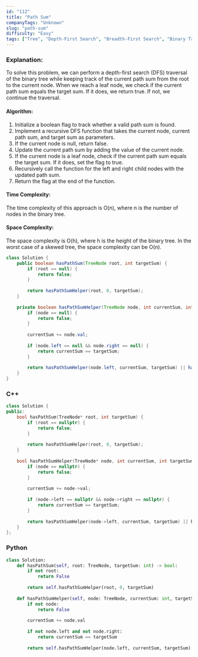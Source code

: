 ```yaml
---
id: "112"
title: "Path Sum"
companyTags: "Unknown"
slug: "path-sum"
difficulty: "Easy"
tags: ["Tree", "Depth-First Search", "Breadth-First Search", "Binary Tree"]
---
```


### Explanation:
To solve this problem, we can perform a depth-first search (DFS) traversal of the binary tree while keeping track of the current path sum from the root to the current node. When we reach a leaf node, we check if the current path sum equals the target sum. If it does, we return true. If not, we continue the traversal.

#### Algorithm:
1. Initialize a boolean flag to track whether a valid path sum is found.
2. Implement a recursive DFS function that takes the current node, current path sum, and target sum as parameters.
3. If the current node is null, return false.
4. Update the current path sum by adding the value of the current node.
5. If the current node is a leaf node, check if the current path sum equals the target sum. If it does, set the flag to true.
6. Recursively call the function for the left and right child nodes with the updated path sum.
7. Return the flag at the end of the function.

#### Time Complexity:
The time complexity of this approach is O(n), where n is the number of nodes in the binary tree.

#### Space Complexity:
The space complexity is O(h), where h is the height of the binary tree. In the worst case of a skewed tree, the space complexity can be O(n).

```java
class Solution {
    public boolean hasPathSum(TreeNode root, int targetSum) {
        if (root == null) {
            return false;
        }
        
        return hasPathSumHelper(root, 0, targetSum);
    }
    
    private boolean hasPathSumHelper(TreeNode node, int currentSum, int targetSum) {
        if (node == null) {
            return false;
        }
        
        currentSum += node.val;
        
        if (node.left == null && node.right == null) {
            return currentSum == targetSum;
        }
        
        return hasPathSumHelper(node.left, currentSum, targetSum) || hasPathSumHelper(node.right, currentSum, targetSum);
    }
}
```

### C++
```cpp
class Solution {
public:
    bool hasPathSum(TreeNode* root, int targetSum) {
        if (root == nullptr) {
            return false;
        }
        
        return hasPathSumHelper(root, 0, targetSum);
    }
    
    bool hasPathSumHelper(TreeNode* node, int currentSum, int targetSum) {
        if (node == nullptr) {
            return false;
        }
        
        currentSum += node->val;
        
        if (node->left == nullptr && node->right == nullptr) {
            return currentSum == targetSum;
        }
        
        return hasPathSumHelper(node->left, currentSum, targetSum) || hasPathSumHelper(node->right, currentSum, targetSum);
    }
};
```

### Python
```python
class Solution:
    def hasPathSum(self, root: TreeNode, targetSum: int) -> bool:
        if not root:
            return False
        
        return self.hasPathSumHelper(root, 0, targetSum)
    
    def hasPathSumHelper(self, node: TreeNode, currentSum: int, targetSum: int) -> bool:
        if not node:
            return False
        
        currentSum += node.val
        
        if not node.left and not node.right:
            return currentSum == targetSum
        
        return self.hasPathSumHelper(node.left, currentSum, targetSum) or self.hasPathSumHelper(node.right, currentSum, targetSum)
```
